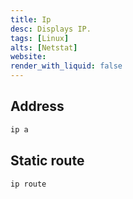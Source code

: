 ```yaml
---
title: Ip
desc: Displays IP.
tags: [Linux]
alts: [Netstat]
website:
render_with_liquid: false
---
```


## Address

```sh
ip a
```

## Static route

```sh
ip route
```